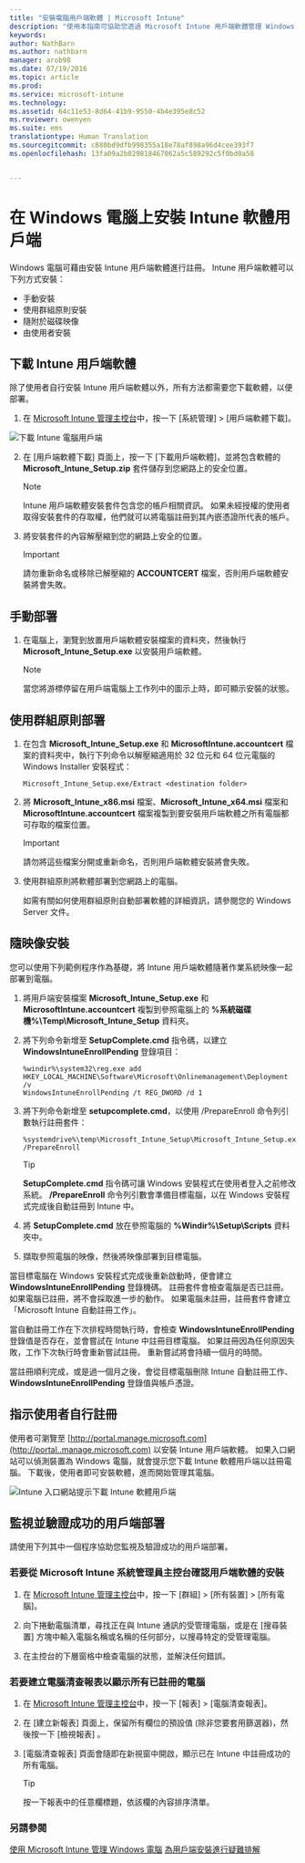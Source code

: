 ```yaml
---
title: "安裝電腦用戶端軟體 | Microsoft Intune"
description: "使用本指南可協助您透過 Microsoft Intune 用戶端軟體管理 Windows 電腦。"
keywords: 
author: NathBarn
ms.author: nathbarn
manager: arob98
ms.date: 07/19/2016
ms.topic: article
ms.prod: 
ms.service: microsoft-intune
ms.technology: 
ms.assetid: 64c11e53-8d64-41b9-9550-4b4e395e8c52
ms.reviewer: owenyen
ms.suite: ems
translationtype: Human Translation
ms.sourcegitcommit: c880bd9dfb998355a18e78af898a96d4cee393f7
ms.openlocfilehash: 13fa09a2b029818467062a5c589292c5f0bd0a58


---
```


# 在 Windows 電腦上安裝 Intune 軟體用戶端
Windows 電腦可藉由安裝 Intune 用戶端軟體進行註冊。 Intune 用戶端軟體可以下列方式安裝：

- 手動安裝
- 使用群組原則安裝
- 隨附於磁碟映像
- 由使用者安裝

## 下載 Intune 用戶端軟體

除了使用者自行安裝 Intune 用戶端軟體以外，所有方法都需要您下載軟體，以便部署。

1.  在 [Microsoft Intune 管理主控台](https://manage.microsoft.com/)中，按一下 [系統管理] &gt; [用戶端軟體下載]。

  ![下載 Intune 電腦用戶端](../media/pc-sa-client-download.png)

2.  在 [用戶端軟體下載] 頁面上，按一下 [下載用戶端軟體]，並將包含軟體的 **Microsoft_Intune_Setup.zip** 套件儲存到您網路上的安全位置。

    > [!NOTE]
    > Intune 用戶端軟體安裝套件包含您的帳戶相關資訊。 如果未經授權的使用者取得安裝套件的存取權，他們就可以將電腦註冊到其內嵌憑證所代表的帳戶。

3.  將安裝套件的內容解壓縮到您的網路上安全的位置。

    > [!IMPORTANT]
    > 請勿重新命名或移除已解壓縮的 **ACCOUNTCERT** 檔案，否則用戶端軟體安裝將會失敗。

## 手動部署

1.  在電腦上，瀏覽到放置用戶端軟體安裝檔案的資料夾，然後執行 **Microsoft_Intune_Setup.exe** 以安裝用戶端軟體。

    > [!NOTE]
    > 當您將游標停留在用戶端電腦上工作列中的圖示上時，即可顯示安裝的狀態。

## 使用群組原則部署

1.  在包含 **Microsoft_Intune_Setup.exe** 和 **MicrosoftIntune.accountcert** 檔案的資料夾中，執行下列命令以解壓縮適用於 32 位元和 64 位元電腦的 Windows Installer 安裝程式：

    ```
    Microsoft_Intune_Setup.exe/Extract <destination folder>
    ```

2.  將 **Microsoft_Intune_x86.msi** 檔案、**Microsoft_Intune_x64.msi** 檔案和 **MicrosoftIntune.accountcert** 檔案複製到要安裝用戶端軟體之所有電腦都可存取的檔案位置。

    > [!IMPORTANT]
    > 請勿將這些檔案分開或重新命名，否則用戶端軟體安裝將會失敗。

3.  使用群組原則將軟體部署到您網路上的電腦。

    如需有關如何使用群組原則自動部署軟體的詳細資訊，請參閱您的 Windows Server 文件。

## 隨映像安裝
您可以使用下列範例程序作為基礎，將 Intune 用戶端軟體隨著作業系統映像一起部署到電腦。

1.  將用戶端安裝檔案 **Microsoft_Intune_Setup.exe** 和 **MicrosoftIntune.accountcert** 複製到參照電腦上的 **%系統磁碟機%\Temp\Microsoft_Intune_Setup** 資料夾。

2.  將下列命令新增至 **SetupComplete.cmd** 指令碼，以建立 **WindowsIntuneEnrollPending** 登錄項目：

    ```
    %windir%\system32\reg.exe add HKEY_LOCAL_MACHINE\Software\Microsoft\Onlinemanagement\Deployment /v
    WindowsIntuneEnrollPending /t REG_DWORD /d 1
    ```

3.  將下列命令新增至 **setupcomplete.cmd**，以使用 /PrepareEnroll 命令列引數執行註冊套件：

    ```
    %systemdrive%\temp\Microsoft_Intune_Setup\Microsoft_Intune_Setup.exe /PrepareEnroll
    ```
    > [!TIP]
    >  **SetupComplete.cmd** 指令碼可讓 Windows 安裝程式在使用者登入之前修改系統。 **/PrepareEnroll** 命令列引數會準備目標電腦，以在 Windows 安裝程式完成後自動註冊到 Intune 中。

4.  將 **SetupComplete.cmd** 放在參照電腦的 **%Windir%\Setup\Scripts** 資料夾中。

5.  擷取參照電腦的映像，然後將映像部署到目標電腦。

當目標電腦在 Windows 安裝程式完成後重新啟動時，便會建立 **WindowsIntuneEnrollPending** 登錄機碼。 註冊套件會檢查電腦是否已註冊。 如果電腦已註冊，將不會採取進一步的動作。 如果電腦未註冊，註冊套件會建立「Microsoft Intune 自動註冊工作」。

當自動註冊工作在下次排程時間執行時，會檢查 **WindowsIntuneEnrollPending** 登錄值是否存在，並會嘗試在 Intune 中註冊目標電腦。 如果註冊因為任何原因失敗，工作下次執行時會重新嘗試註冊。 重新嘗試將會持續一個月的時間。

當註冊順利完成，或是過一個月之後，會從目標電腦刪除 Intune 自動註冊工作、**WindowsIntuneEnrollPending** 登錄值與帳戶憑證。

## 指示使用者自行註冊

使用者可瀏覽至 [http://portal.manage.microsoft.com](http://portal..manage.microsoft.com) 以安裝 Intune 用戶端軟體。 如果入口網站可以偵測裝置為 Windows 電腦，就會提示您下載 Intune 軟體用戶端以註冊電腦。 下載後，使用者即可安裝軟體，進而開始管理其電腦。

![Intune 入口網站提示下載 Intune 軟體用戶端](../media/software-client-download.png)

## 監視並驗證成功的用戶端部署
請使用下列其中一個程序協助您監視及驗證成功的用戶端部署。

### 若要從 Microsoft Intune 系統管理員主控台確認用戶端軟體的安裝

1.  在 [Microsoft Intune 管理主控台](https://manage.microsoft.com/)中，按一下 [群組] &gt; [所有裝置] &gt; [所有電腦]。

2.  向下捲動電腦清單，尋找正在與 Intune 通訊的受管理電腦，或是在 [搜尋裝置] 方塊中輸入電腦名稱或名稱的任何部分，以搜尋特定的受管理電腦。

3.  在主控台的下層窗格中檢查電腦的狀態，並解決任何錯誤。

### 若要建立電腦清查報表以顯示所有已註冊的電腦

1.  在 [Microsoft Intune 管理主控台](https://manage.microsoft.com/)中，按一下 [報表] &gt; [電腦清查報表]。

2.  在 [建立新報表]  頁面上，保留所有欄位的預設值 (除非您要套用篩選器)，然後按一下 [檢視報表] 。

3.  [電腦清查報表] 頁面會隨即在新視窗中開啟，顯示已在 Intune 中註冊成功的所有電腦。

    > [!TIP]
    > 按一下報表中的任意欄標題，依該欄的內容排序清單。


### 另請參閱
[使用 Microsoft Intune 管理 Windows 電腦](manage-windows-pcs-with-microsoft-intune.md)
[為用戶端安裝進行疑難排解](../troubleshoot/troubleshoot-client-setup-in-microsoft-intune.md)



<!--HONumber=Sep16_HO4-->



